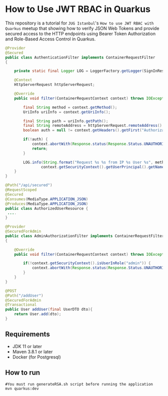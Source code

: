 # How to Use JWT RBAC in Quarkus

This repository is a tutorial for `JUG Istanbul`'s `How to use JWT RBAC with Quarkus` meetup that showing how to verify JSON Web Tokens and provide secured access to the HTTP endpoints using Bearer Token Authorization and Role-Based Access Control in Quarkus.


```java
@Provider
@Secured
public class AuthenticationFilter implements ContainerRequestFilter
{

    private static final Logger LOG = LoggerFactory.getLogger(SignInResource.class);

    @Context
    HttpServerRequest httpServerRequest;

    @Override
    public void filter(ContainerRequestContext context) throws IOException {

        final String method = context.getMethod();
        UriInfo uriInfo = context.getUriInfo();

        final String path = uriInfo.getPath();
        final String remoteAddress = httpServerRequest.remoteAddress().toString();
        boolean auth = null != context.getHeaders().getFirst("Authorization");

        if(!auth) {
            context.abortWith(Response.status(Response.Status.UNAUTHORIZED).build());
            return;
        }

        LOG.info(String.format("Request %s %s from IP %s User %s", method, path, remoteAddress,
                context.getSecurityContext().getUserPrincipal().getName()));
    }
}

```

```java
@Path("/api/secured")
@RequestScoped
@Secured
@Consumes(MediaType.APPLICATION_JSON)
@Produces(MediaType.APPLICATION_JSON)
public class AuthorizedUserResource {
 ....   
}
```

```java
@Provider
@SecuredForAdmin
public class AdminAuthorizationFilter implements ContainerRequestFilter
{

    @Override
    public void filter(ContainerRequestContext context) throws IOException {

        if(!context.getSecurityContext().isUserInRole("admin")) {
            context.abortWith(Response.status(Response.Status.UNAUTHORIZED).build());
        }
    }
}
```

```java
@POST
@Path("/addUser")
@SecuredForAdmin
@Transactional
public User addUser(final UserDTO dto){
    return User.add(dto);
}
```

## Requirements

- JDK 11 or later
- Maven 3.8.1 or later
- Docker (for Postgresql)  

## How to run
```shell
#You must run generateRSA.sh script before running the application
mvn quarkus:dev
```
